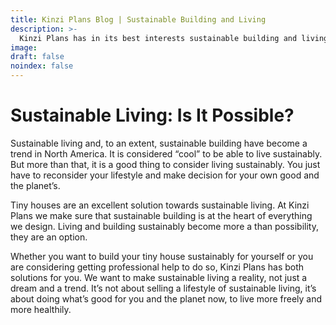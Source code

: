 ```yaml
---
title: Kinzi Plans Blog | Sustainable Building and Living
description: >-
  Kinzi Plans has in its best interests sustainable building and living. If you consider buying or making your own tiny house, make sure to do it sustainably! 
image: 
draft: false
noindex: false
---
```

# Sustainable Living: Is It Possible?

Sustainable living and, to an extent, sustainable building have become a trend in North America. It is considered “cool” to be able to live sustainably. But more than that, it is a good thing to consider living sustainably. You just have to reconsider your lifestyle and make decision for your own good and the planet’s. 

Tiny houses are an excellent solution towards sustainable living. At Kinzi Plans we make sure that sustainable building is at the heart of everything we design. Living and building sustainably become more a than possibility, they are an option. 

Whether you want to build your tiny house sustainably for yourself or you are considering getting professional help to do so, Kinzi Plans has both solutions for you. We want to make sustainable living a reality, not just a dream and a trend. It’s not about selling a lifestyle of sustainable living, it’s about doing what’s good for you and the planet now, to live more freely and more healthily. 

